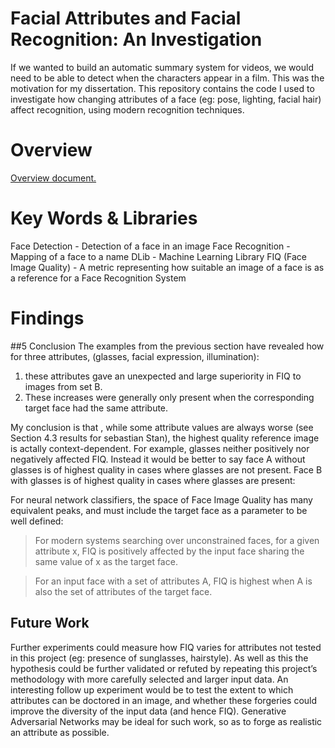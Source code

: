 # Facial Attributes and Facial Recognition: An Investigation
If we wanted to build an automatic summary system for videos, we would need to be able to detect when the characters appear in a film. This was the motivation for my dissertation. This repository contains the code I used to investigate how changing attributes of a face (eg: pose, lighting, facial hair) affect recognition, using modern recognition techniques. 

# Overview
[Overview document.](https://docs.google.com/presentation/d/1URz-3HzZ5AuwvxX-urZ1Ym7lGgBGjNM26xOgB3kEp8M/edit?usp=sharing)

# Key Words & Libraries
Face Detection - Detection of a face in an image
Face Recognition - Mapping of a face to a name
DLib - Machine Learning Library
FIQ (Face Image Quality) - A metric representing how suitable an image of a face is as a reference for a Face Recognition System

# Findings
##5 Conclusion
The examples from the previous section have revealed how for three attributes, (glasses,
facial expression, illumination):

1. these attributes gave an unexpected and large superiority in FIQ to images from set B.
2. These increases were generally only present when the corresponding target face had
the same attribute.

My conclusion is that , while some attribute values are always worse (see Section 4.3 results for sebastian Stan), the highest quality reference image is actally context-dependent. For example, glasses neither positively nor
negatively affected FIQ. Instead it would be better to say face A without glasses is of
highest quality in cases where glasses are not present. Face B with glasses is of highest
quality in cases where glasses are present: 

For neural network classifiers, the space of Face Image Quality has many equivalent peaks, and must include the target face as a parameter to be well defined:

>For modern systems searching over unconstrained faces, for a given attribute x, FIQ is positively affected by the input face sharing the same value of x as the target face.

>For an input face with a set of attributes A, FIQ is highest when A is also the set of
attributes of the target face.

## Future Work
Further experiments could measure how FIQ varies for attributes not tested in this
project (eg: presence of sunglasses, hairstyle). As well as this the hypothesis could be
further validated or refuted by repeating this project’s methodology with more carefully
selected and larger input data. An interesting follow up
experiment would be to test the extent to which attributes can be doctored in an image, and
whether these forgeries could improve the diversity of the input data (and hence FIQ).
Generative Adversarial Networks may be ideal for such work, so as to forge as realistic an
attribute as possible.
